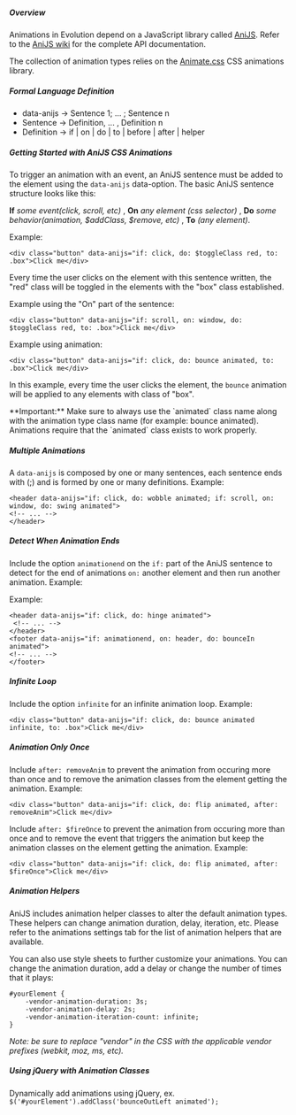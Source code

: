 ##### Overview

Animations in Evolution depend on a JavaScript library called [AniJS](http://anijs.github.io/). Refer to the [AniJS wiki](https://github.com/anijs/anijs/wiki) for the complete API documentation.

The collection of animation types relies on the [Animate.css](https://github.com/daneden/animate.css) CSS animations library.


##### Formal Language Definition

- data-anijs  -> Sentence 1; ... ; Sentence n
- Sentence    -> Definition, ... , Definition n
- Definition  -> if | on | do | to | before | after | helper


##### Getting Started with AniJS CSS Animations

To trigger an animation with an event, an AniJS sentence must be added to the element using the `data-anijs` data-option. The basic AniJS sentence structure looks like this:

**If** *some event(click, scroll, etc)* , **On** *any element (css selector)* , **Do** *some behavior(animation, $addClass, $remove, etc)* , **To** *(any element)*.

Example:

`<div class="button" data-anijs="if: click, do: $toggleClass red, to: .box">Click me</div>`

Every time the user clicks on the element with this sentence written, the "red" class will be toggled in the elements with the "box" class established.

Example using the "On" part of the sentence:

`<div class="button" data-anijs="if: scroll, on: window, do: $toggleClass red, to: .box">Click me</div>`

Example using animation:

`<div class="button" data-anijs="if: click, do: bounce animated, to: .box">Click me</div>`

In this example, every time the user clicks the element, the `bounce` animation will be applied to any elements with class of "box".

<div class="evo-site-annotations">
	<p>**Important:** Make sure to always use the `animated` class name along with the animation type class name (for example: bounce animated). Animations require that the `animated` class exists to work properly.</p>
</div>


##### Multiple Animations

A `data-anijs` is composed by one or many sentences, each sentence ends with (;) and is formed by one or many definitions. Example:

```
<header data-anijs="if: click, do: wobble animated; if: scroll, on: window, do: swing animated">
<!-- ... -->
</header>
```


##### Detect When Animation Ends

Include the option `animationend` on the `if:` part of the AniJS sentence to detect for the end of animations `on:` another element and then run another animation. Example:

Example:

```
<header data-anijs="if: click, do: hinge animated">
 <!-- ... -->
</header>
<footer data-anijs="if: animationend, on: header, do: bounceIn animated">
<!-- ... -->
</footer>
```

##### Infinite Loop
Include the option `infinite` for an infinite animation loop. Example:

`<div class="button" data-anijs="if: click, do: bounce animated infinite, to: .box">Click me</div>`

##### Animation Only Once
Include `after: removeAnim` to prevent the animation from occuring more than once and to remove the animation classes from the element getting the animation. Example:

`<div class="button" data-anijs="if: click, do: flip animated, after: removeAnim">Click me</div>`

Include `after: $fireOnce` to prevent the animation from occuring more than once and to remove the event that triggers the animation but keep the animation classes on the element getting the animation. Example:

`<div class="button" data-anijs="if: click, do: flip animated, after: $fireOnce">Click me</div>`

##### Animation Helpers
AniJS includes animation helper classes to alter the default animation types. These helpers can change animation duration, delay, iteration, etc. Please refer to the animations settings tab for the list of animation helpers that are available.

You can also use style sheets to further customize your animations. You can change the animation duration, add a delay or change the number of times that it plays:

```
#yourElement {
	-vendor-animation-duration: 3s;
	-vendor-animation-delay: 2s;
	-vendor-animation-iteration-count: infinite;
}
```

*Note: be sure to replace "vendor" in the CSS with the applicable vendor prefixes (webkit, moz, ms, etc).*

##### Using jQuery with Animation Classes
Dynamically add animations using jQuery, ex. `$('#yourElement').addClass('bounceOutLeft animated');`
